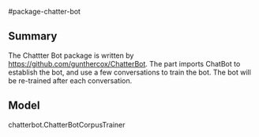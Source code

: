 #package-chatter-bot
## Summary
The Chattter Bot package is written by https://github.com/gunthercox/ChatterBot. The part imports ChatBot to establish the bot, and use a few conversations to train the bot. The bot will be re-trained after each conversation. 
## Model
chatterbot.ChatterBotCorpusTrainer
